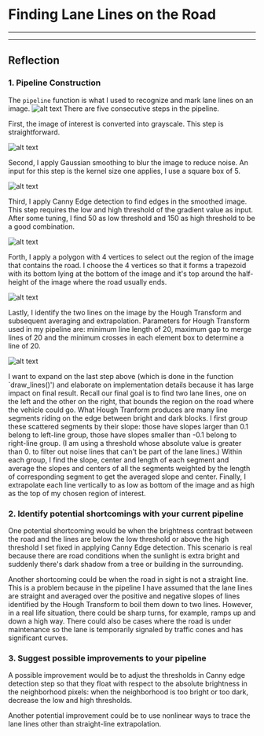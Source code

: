 # **Finding Lane Lines on the Road** 

---
[//]: # (Image References)
[rawImg]: ./test_image/solidYellowCurve2.jpg
[grayImg]: ./test_image_output/gray_solidYellowCurve2.jpg
[gaussImg]: ./test_image_output/gauss_solidYellowCurve2.jpg
[wcannyImg]: ./test_image_output/wcanny_solidYellowCurve2.jpg
[maskedImg]: ./test_image_output/masked_solidYellowCurve2.jpg
[houghImg]: ./test_image_output/hough_solidYellowCurve2.jpg
---

## Reflection

### 1. Pipeline Construction

The `pipeline` function is what I used to recognize and mark lane lines on an image. 
![alt text][rawImg]
There are five consecutive steps in the pipeline. 

First, the image of interest is converted into grayscale. This step is straightforward. 

![alt text][grayImg]

Second, I apply Gaussian smoothing to blur the image to reduce noise. An input for this step is the kernel size one applies, I use a square box of 5. 

![alt text][gaussImg]

Third, I apply Canny Edge detection to find edges in the smoothed image. This step requires the low and high threshold of the gradient value as input. After some tuning, I find 50 as low threshold and 150 as high threshold to be a good combination. 

![alt text][wcannyImg]

Forth, I apply a polygon with 4 vertices to select out the region of the image that contains the road. I choose the 4 vertices so that it forms a trapezoid with its bottom lying at the bottom of the image and it's top around the half-height of the image where the road usually ends. 

![alt text][maskedImg]

Lastly, I identify the two lines on the image by the Hough Transform and subsequent averaging and extrapolation. Parameters for Hough Transform used in my pipeline are: minimum line length of 20, maximum gap to merge lines of 20 and the minimum crosses in each element box to determine a line of 20.

![alt text][HoughImg]

I want to expand on the last step above (which is done in the function `draw_lines()') and elaborate on implementation details because it has large impact on final result. Recall our final goal is to find two lane lines, one on the left and the other on the right, that bounds the region on the road where the vehicle could go. What Hough Tranform produces are many line segments riding on the edge between bright and dark blocks. I first group these scattered segments by their slope: those have slopes larger than 0.1 belong to left-line group, those have slopes smaller than -0.1 belong to right-line group. (I am using a threshold whose absolute value is greater than 0. to filter out noise lines that can't be part of the lane lines.) Within each group, I find the slope, center and length of each segment and average the slopes and centers of all the segments weighted by the length of corresponding segment to get the averaged slope and center. Finally, I extrapolate each line vertically to as low as bottom of the image and as high as the top of my chosen region of interest.

### 2. Identify potential shortcomings with your current pipeline


One potential shortcoming would be when the brightness contrast between the road and the lines are below the low threshold or above the high threshold I set fixed in applying Canny Edge detection. This scenario is real because there are road conditions when the sunlight is extra bright and suddenly there's dark shadow from a tree or building in the surrounding. 

Another shortcoming could be when the road in sight is not a straight line. This is a problem because in the pipeline I have assumed that the lane lines are straight and averaged over the positive and negative slopes of lines identified by the Hough Transform to boil them down to two lines. However, in a real life situation, there could be sharp turns, for example, ramps up and down a high way. There could also be cases where the road is under maintenance so the lane is temporarily signaled by traffic cones and has significant curves.


### 3. Suggest possible improvements to your pipeline

A possible improvement would be to adjust the thresholds in Canny edge detection step so that they float with respect to the absolute brightness in the neighborhood pixels: when the neighborhood is too bright or too dark, decrease the low and high thresholds.

Another potential improvement could be to use nonlinear ways to trace the lane lines other than straight-line extrapolation. 
